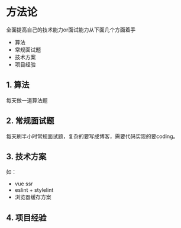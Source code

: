 # 方法论
全面提高自己的技术能力or面试能力从下面几个方面着手
* 算法
* 常规面试题
* 技术方案
* 项目经验


## 1. 算法
每天做一道算法题


## 2. 常规面试题
每天刷半小时常规面试题，复杂的要写成博客，需要代码实现的要coding。


## 3. 技术方案
如：
* vue ssr
* eslint + stylelint
* 浏览器缓存方案


## 4. 项目经验

